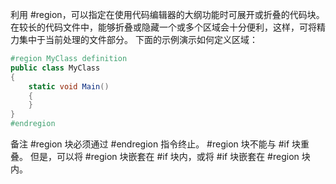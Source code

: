 利用 #region，可以指定在使用代码编辑器的大纲功能时可展开或折叠的代码块。 
在较长的代码文件中，能够折叠或隐藏一个或多个区域会十分便利，这样，可将精力集中于当前处理的文件部分。 下面的示例演示如何定义区域：

```c#
#region MyClass definition  
public class MyClass
{  
    static void Main()
    {  
    }  
}  
#endregion
```
备注
#region 块必须通过 #endregion 指令终止。
#region 块不能与 #if 块重叠。 但是，可以将 #region 块嵌套在 #if 块内，或将 #if 块嵌套在 #region 块内。